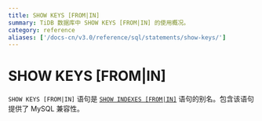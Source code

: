 ```yaml
---
title: SHOW KEYS [FROM|IN]
summary: TiDB 数据库中 SHOW KEYS [FROM|IN] 的使用概况。
category: reference
aliases: ['/docs-cn/v3.0/reference/sql/statements/show-keys/']
---
```


# SHOW KEYS [FROM|IN]

`SHOW KEYS [FROM|IN]` 语句是 [`SHOW INDEXES [FROM|IN]`](/sql-statements/sql-statement-show-indexes.md) 语句的别名。包含该语句提供了 MySQL 兼容性。
